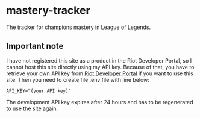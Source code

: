 # mastery-tracker

The tracker for champions mastery in League of Legends.

Important note
--------------
I have not registered this site as a product in the Riot Developer Portal, so I cannot host this site directly using my API key. Because of that, you have to retrieve your own API key from [Riot Developer Portal](https://developer.riotgames.com/) if you want to use this site.
Then you need to create file .env file with line below:
```
API_KEY="(your API key)"
```
The development API key expires after 24 hours and has to be regenerated to use the site again.
